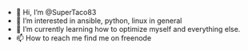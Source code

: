 - 👋 Hi, I’m @SuperTaco83
- 👀 I’m interested in ansible, python, linux in general
- 🌱 I’m currently learning how to optimize myself and everything else.
- 📫 How to reach me find me on freenode 
